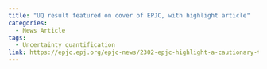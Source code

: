 ```yaml
---
title: "UQ result featured on cover of EPJC, with highlight article"
categories:
  - News Article
tags:
  - Uncertainty quantification
link: https://epjc.epj.org/epjc-news/2302-epjc-highlight-a-cautionary-tale-of-machine-learning-uncertainty
---
```

